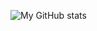 ![My GitHub stats](https://github-readme-stats.vercel.app/api?username=Gustibimo&show_icons=true&theme=radical)
